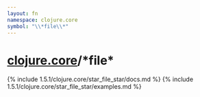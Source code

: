 ```yaml
---
layout: fn
namespace: clojure.core
symbol: "\\*file\\*"
---
```


# [clojure.core](../)/\*file\*

{% include 1.5.1/clojure.core/star_file_star/docs.md %}
{% include 1.5.1/clojure.core/star_file_star/examples.md %}

